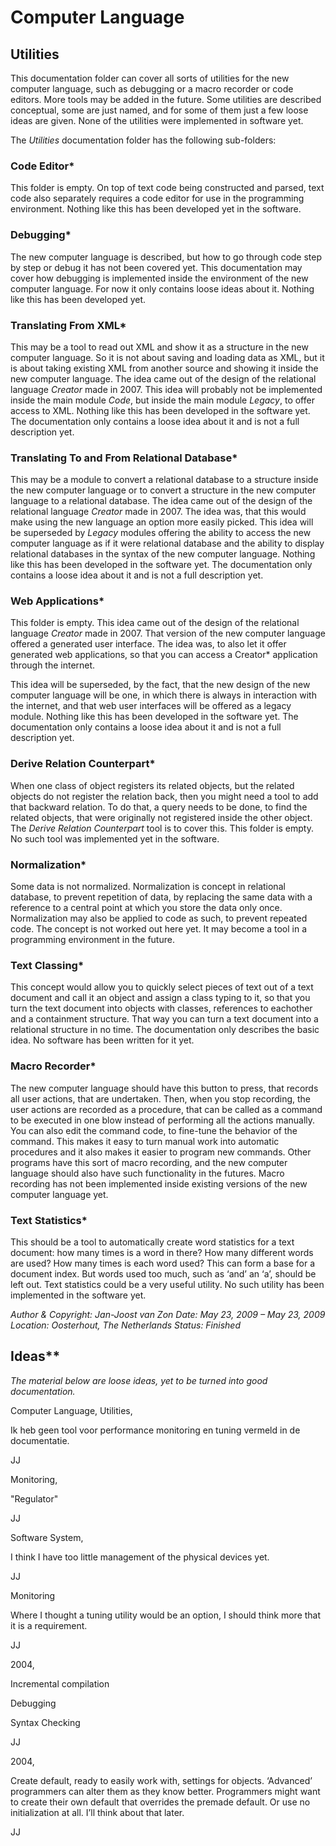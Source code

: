 ﻿Computer Language
=================

Utilities
---------

This documentation folder can cover all sorts of utilities for the new computer language, such as debugging or a macro recorder or code editors. More tools may be added in the future. Some utilities are described conceptual, some are just named, and for some of them just a few loose ideas are given. None of the utilities were implemented in software yet.

The *Utilities* documentation folder has the following sub-folders:

### Code Editor*

This folder is empty. On top of text code being constructed and parsed, text code also separately requires a code editor for use in the programming environment. Nothing like this has been developed yet in the software.

### Debugging*

The new computer language is described, but how to go through code step by step or debug it has not been covered yet. This documentation may cover how debugging is implemented inside the environment of the new computer language. For now it only contains loose ideas about it. Nothing like this has been developed yet.

### Translating From XML*

This may be a tool to read out XML and show it as a structure in the new computer language. So it is not about saving and loading data as XML, but it is about taking existing XML from another source and showing it inside the new computer language. The idea came out of the design of the relational language *Creator* made in 2007. This idea will probably not be implemented inside the main module *Code*, but inside the main module *Legacy*, to offer access to XML. Nothing like this has been developed in the software yet. The documentation only contains a loose idea about it and is not a full description yet.

### Translating To and From Relational Database*

This may be a module to convert a relational database to a structure inside the new computer language or to convert a structure in the new computer language to a relational database. The idea came out of the design of the relational language *Creator* made in 2007. The idea was, that this would make using the new language an option more easily picked. This idea will be superseded by *Legacy* modules offering the ability to access the new computer language as if it were relational database and the ability to display relational databases in the syntax of the new computer language. Nothing like this has been developed in the software yet. The documentation only contains a loose idea about it and is not a full description yet.

### Web Applications*

This folder is empty. This idea came out of the design of the relational language *Creator* made in 2007. That version of the new computer language offered a generated user interface. The idea was, to also let it offer generated web applications, so that you can access a Creator* application through the internet.

This idea will be superseded, by the fact, that the new design of the new computer language will be one, in which there is always in interaction with the internet, and that web user interfaces will be offered as a legacy module. Nothing like this has been developed in the software yet. The documentation only contains a loose idea about it and is not a full description yet.

### Derive Relation Counterpart*

When one class of object registers its related objects, but the related objects do not register the relation back, then you might need a tool to add that backward relation. To do that, a query needs to be done, to find the related objects, that were originally not registered inside the other object. The *Derive Relation Counterpart* tool is to cover this. This folder is empty. No such tool was implemented yet in the software.

### Normalization*

Some data is not normalized. Normalization is concept in relational database, to prevent repetition of data, by replacing the same data with a reference to a central point at which you store the data only once. Normalization may also be applied to code as such, to prevent repeated code. The concept is not worked out here yet. It may become a tool in a programming environment in the future.

### Text Classing*

This concept would allow you to quickly select pieces of text out of a text document and call it an object and assign a class typing to it, so that you turn the text document into objects with classes, references to eachother and a containment structure. That way you can turn a text document into a relational structure in no time. The documentation only describes the basic idea. No software has been written for it yet.

### Macro Recorder*

The new computer language should have this button to press, that records all user actions, that are undertaken. Then, when you stop recording, the user actions are recorded as a procedure, that can be called as a command to be executed in one blow instead of performing all the actions manually. You can also edit the command code, to fine-tune the behavior of the command. This makes it easy to turn manual work into automatic procedures and it also makes it easier to program new commands. Other programs have this sort of macro recording, and the new computer language should also have such functionality in the futures. Macro recording has not been implemented inside existing versions of the new computer language yet.

### Text Statistics*

This should be a tool to automatically create word statistics for a text document: how many times is a word in there? How many different words are used? How many times is each word used? This can form a base for a document index. But words used too much, such as ‘and’ an ‘a’, should be left out. Text statistics could be a very useful utility. No such utility has been implemented in the software yet.


*Author & Copyright: Jan-Joost van Zon        Date: May 23, 2009 – May 23, 2009        Location: Oosterhout, The Netherlands        Status: Finished*



## Ideas**
*The material below are loose ideas, yet to be turned into good documentation.*




Computer Language, Utilities,

Ik heb geen tool voor performance monitoring en tuning vermeld in de documentatie.

JJ


Monitoring,

"Regulator"

JJ


Software System,

I think I have too little management of the physical devices yet.

JJ


Monitoring

Where I thought a tuning utility would be an option, I should think more that it is a requirement.

JJ


2004,

Incremental compilation

Debugging

Syntax Checking

JJ 

2004,

Create default, ready to easily work with, settings for objects. ‘Advanced’ programmers can alter them as they know better. Programmers might want to create their own default that overrides the premade default. Or use no initialization at all. I’ll think about that later.

JJ

